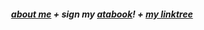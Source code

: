 
<h5 align="center"

[about me](https://en.pronouns.page/@6zerb)   +   sign my [atabook](https://6zerb.atabook.org)!   +   [my linktree](https://linktr.ee/6zerb)
